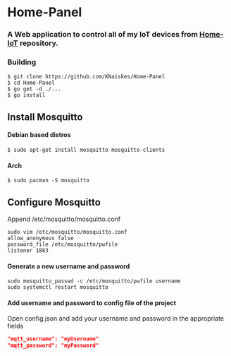 # Home-Panel

### A Web application to control all of my IoT devices from [Home-IoT](https://github.com/KNaiskes/Home-IoT) repository.

### Building
```
$ git clone https://github.com/KNaiskes/Home-Panel
$ cd Home-Panel
$ go get -d ./...
$ go install
```

## Install Mosquitto

#### Debian based distros
```
$ sudo apt-get install mosquitto mosquitto-clients
```

#### Arch
```
$ sudo pacman -S mosquitto
```

## Configure Mosquitto

Append /etc/mosquitto/mosquitto.conf

```
sudo vim /etc/mosquitto/mosquitto.conf
allow_anonymous false
password_file /etc/mosquitto/pwfile
listener 1883
```

#### Generate a new username and password

```
sudo mosquitto_passwd -c /etc/mosquitto/pwfile username
sudo systemctl restart mosquitto
```

#### Add username and password to config file of the project

Open config.json and add your username and password in the appropriate fields

``` json
"mqtt_username": "myUsername"
"mqtt_password": "myPassword"

```
